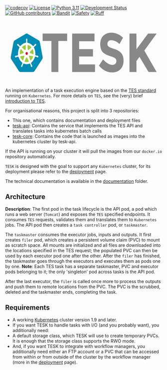 [![codecov](https://codecov.io/gh/elixir-cloud-aai/TESK/branch/main/graph/badge.svg)](https://codecov.io/gh/elixir-cloud-aai/TESK)
[![License](https://img.shields.io/badge/License-Apache_2.0-blue.svg)](./LICENSE)
[![Python 3.11](https://img.shields.io/badge/python-3.11-blue.svg)](https://www.python.org/downloads/release/python-311/)
[![Development Status](https://img.shields.io/badge/status-beta-yellow.svg)](https://github.com/elixir-cloud-aai/TESK)
[![GitHub contributors](https://img.shields.io/github/contributors/elixir-cloud-aai/TESK)](https://github.com/elixir-cloud-aai/TESK/graphs/contributors)
[![Bandit](https://img.shields.io/badge/security-bandit-yellow.svg)](https://bandit.readthedocs.io/en/latest/)
[![Safety](https://img.shields.io/badge/security-safety-orange.svg)](https://safetycli.com/product/safety-cli)
[![Ruff](https://img.shields.io/badge/code%20style-ruff-000000.svg)](https://docs.astral.sh/ruff/)

<img src="/images/TESKlogowfont.png" height="200">

An implementation of a task execution engine based on the [TES standard](https://github.com/ga4gh/task-execution-schemas) running on `Kubernetes`. For more details on `TES`, see the (very) brief [introduction to TES](/docs/documentation/tesintro.md).

For organisational reasons, this project is split into 3 repositories:

- This one, which contains documentation and deployment files
- [tesk-api](https://github.com/elixir-cloud-aai/tesk-api): Contains the service that implements the TES API and translates tasks into kubernetes batch calls
- [tesk-core](https://github.com/elixir-cloud-aai/tesk-core): Contains the code that is launched as images into the kubernetes cluster by tesk-api.

If the API is running on your cluster it will pull the images from our `docker.io` repository automatically.

`TESK` is designed with the goal to support any `Kubernetes` cluster, for its deployment please refer to the [deployment](/docs/documentation/deployment.md) page.

The technical documentation is available in the [documentation](/docs/documentation) folder.

## Architecture

<!-- TODO: Change the image remove tomcat, change naming etc -->

**Description**: The first pod in the task lifecycle is the API pod, a pod which runs a web server (`Tomcat`) and exposes the `TES` specified endpoints. It consumes `TES` requests, validates them and translates them to `Kubernetes` jobs. The API pod then creates a `task controller` pod, or `taskmaster`.

The `taskmaster` consumes the executor jobs, inputs and outputs. It first creates `filer` pod, which creates a persistent volume claim (PVC) to mount as scratch space. All mounts are initialized and all files are downloaded into the locations specified in the TES request; the populated PVC can then be used by each executor pod one after the other. After the `filer` has finished, the taskmaster goes through the executors and executes them as pods one by one. **Note**: Each TES task has a separate taskmaster, PVC and executor pods belonging to it; the only 'singleton' pod across tasks is the API pod.

After the last executor, the `filer` is called once more to process the outputs and push them to remote locations from the PVC. The PVC is the scrubbed, deleted and the taskmaster ends, completing the task.

## Requirements

- A working [Kubernetes](https://kubernetes.io/) cluster version 1.9 and later.
- If you want TESK to handle tasks with I/O (and you probably want), you additionally need:
- A default storage class, which TESK will use to create temporary PVCs. It is enough that the storage class supports the RWO mode.
- And, if you want TESK to integrate with workflow managers, you additionally need either an FTP account or a PVC that can be accessed from within or from outside of the cluster by the workflow manager (more in the [deployment](/docs/documentation/deployment.md) page).
